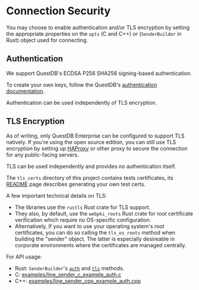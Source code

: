 # Connection Security

You may choose to enable authentication and/or TLS encryption by setting the
appropriate properties on the `opts` (C and C++) or (`SenderBuilder` in Rust)
object used for connecting.

## Authentication

We support QuestDB's ECDSA P256 SHA256 signing-based authentication.

To create your own keys, follow the QuestDB's
[authentication documentation](https://questdb.io/docs/reference/api/ilp/authenticate/).

Authentication can be used independently of TLS encryption.

## TLS Encryption

As of writing, only QuestDB Enterprise can be configured to support TLS natively.
If you're using the open source edition, you can still use TLS encryption by setting
up [HAProxy](http://www.haproxy.org/) or other proxy
to secure the connection for any public-facing servers.

TLS can be used independently and provides no authentication itself.

The `tls_certs` directory of this project contains tests certificates, its
[README](../tls_certs/README.md) page describes generating your own test certs.

A few important technical details on TLS:
  * The libraries use the `rustls` Rust crate for TLS support.
  * They also, by default, use the `webpki_roots` Rust crate for root certificate verification
    which require no OS-specific configuration.
  * Alternatively, If you want to use your operating system's root certificates,
    you can do so calling the `tls_os_roots` method when building the "sender" object.
    The latter is especially desireable in corporate environments where the certificates
    are managed centrally.

For API usage:
* Rust: `SenderBuilder`'s [`auth`](https://docs.rs/questdb-rs/4.0.4/questdb/ingress/struct.SenderBuilder.html#method.auth)
  and [`tls`](https://docs.rs/questdb-rs/4.0.4/questdb/ingress/struct.SenderBuilder.html#method.tls) methods.
* C: [examples/line_sender_c_example_auth.c](../examples/line_sender_c_example_auth.c)
* C++: [examples/line_sender_cpp_example_auth.cpp](../examples/line_sender_cpp_example_auth.cpp)
